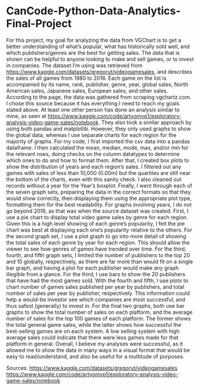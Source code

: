 # CanCode-Python-Data-Analytics-Final-Project

For this project, my goal for analyzing the data from VGChart is to get a better understanding of what’s popular, what has historically sold well, and which publishers/genres are the best for getting sales. The data that is shown can be helpful to anyone looking to make and sell games, or to invest in companies.
The dataset I’m using was retrieved from https://www.kaggle.com/datasets/gregorut/videogamesales, and describes the sales of all games from 1980 to 2016. Each game on the list is accompanied by its name, rank, publisher, genre, year, global sales, North American sales, Japanese sales, European sales, and other sales. According to the page, the data was gathered from scraping vgchartz.com. I chose this source because it has everything I need to reach my goals stated above.
At least one other person has done an analysis similar to mine, as seen at https://www.kaggle.com/code/artyomvp1/exploratory-analysis-video-game-sales/notebook. They also took a similar approach by using both pandas and matplotlib. However, they only used graphs to show the global data, whereas I use separate charts for each region for the majority of graphs.
For my code, I first imported the csv data into a pandas dataframe. I then calculated the mean, median, mode, max, and/or min for the relevant rows, doing checks on the column datatypes to determine which ones to do and how to format them. After that, I created box plots to show the distribution of years and each region’s sales. I filtered out any games with sales of less than 10,000 (0.00m) but the quartiles are still near the bottom of the charts, even with this sanity check. I also cleaned out records without a year for the Year’s boxplot.
Finally, I went through each of the seven graph sets, preparing the data in the correct formats so that they would show correctly, then displaying them using the appropriate plot type, formatting them for the best readability. For graphs involving years, I do not go beyond 2016, as that was when the source dataset was created.
First, I use a pie chart to display total video game sales by genre for each region. Given this is a high level showing of each genre’s popularity, I felt the pie chart was best at displaying each one’s popularity relative to the others.
For the second graph set, I use a plot graph to go into more detail of showing the total sales of each genre by year for each region. This should allow the viewer to see how genres of games have trended over time.
For the third, fourth, and fifth graph sets, I limited the number of publishers to the top 20 and 10 globally, respectively, as there are far more than would fit on a single bar graph, and having a plot for each publisher would make any graph illegible from a glance. For the third, I use bars to show the 20 publishers that have had the most games sold. With the fourth and fifth, I use plots to chart number of games sales published per year by publishers, and total number of sales per year by publisher, respectively. This information could help a would-be investor see which companies are most successful, and thus safest (generally) to invest in.
For the final two graphs, both use bar graphs to show the total number of sales on each platform, and the average number of sales for the top 100 games of each platform. The former shows the total general game sales, while the latter shows how successful the best-selling games are on each system. A low selling system with high average sales could indicate that there were less games made for that platform in general.
Overall, I believe my analyses were successful, as it allowed me to show the data in many ways in a visual format that would be easy to read/understand, and also be useful for a multitude of purposes.

Sources:
https://www.kaggle.com/datasets/gregorut/videogamesales
https://www.kaggle.com/code/artyomvp1/exploratory-analysis-video-game-sales/notebook

